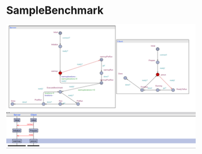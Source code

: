 # SampleBenchmark
![Protocol Sketch](https://github.com/PLEnergyDev/SampleBenchmark/raw/master/protocol.jpg)
